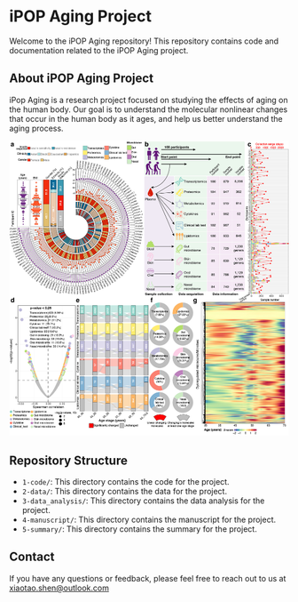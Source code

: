 # iPOP Aging Project

Welcome to the iPOP Aging repository! This repository contains code and documentation related to the iPOP Aging project. 

## About iPOP Aging Project

iPop Aging is a research project focused on studying the effects of aging on the human body. Our goal is to understand the molecular nonlinear changes that occur in the human body as it ages, and help us better understand the aging process.

![](Figure_1.jpg)

## Repository Structure

- `1-code/`: This directory contains the code for the project.
- `2-data/`: This directory contains the data for the project.
- `3-data_analysis/`: This directory contains the data analysis for the project.
- `4-manuscript/`: This directory contains the manuscript for the project.
- `5-summary/`: This directory contains the summary for the project.

## Contact

If you have any questions or feedback, please feel free to reach out to us at [xiaotao.shen@outlook.com](xiaotao.shen@outlook.com)

